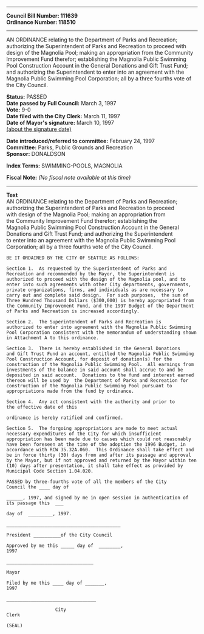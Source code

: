 * * * * *  
  
**Council Bill Number: [](#h0)[](#h2)111639**   
**Ordinance Number: 118510**  
  
* * * * *  
  
AN ORDINANCE relating to the Department of Parks and Recreation; authorizing the Superintendent of Parks and Recreation to proceed with design of the Magnolia Pool; making an appropriation from the Community Improvement Fund therefor; establishing the Magnolia Public Swimming Pool Construction Account in the General Donations and Gift Trust Fund; and authorizing the Superintendent to enter into an agreement with the Magnolia Public Swimming Pool Corporation; all by a three fourths vote of the City Council.  
  
**Status:** PASSED   
**Date passed by Full Council:** March 3, 1997   
**Vote:** 9-0   
**Date filed with the City Clerk:** March 11, 1997   
**Date of Mayor's signature:** March 10, 1997   
[(about the signature date)](/~public/approvaldate.htm)   
  
  
**Date introduced/referred to committee:** February 24, 1997   
**Committee:** Parks, Public Grounds and Recreation   
**Sponsor:** DONALDSON   
  
**Index Terms:** SWIMMING-POOLS, MAGNOLIA  
  
**Fiscal Note:** *(No fiscal note available at this time)*  
  
* * * * *  
  
**Text**  
    AN ORDINANCE relating to the Department of Parks and Recreation;  
    authorizing the Superintendent of Parks and Recreation to proceed  
    with design of the Magnolia Pool; making an appropriation from  
    the Community Improvement Fund therefor; establishing the  
    Magnolia Public Swimming Pool Construction Account in the General  
    Donations and Gift Trust Fund; and authorizing the Superintendent  
    to enter into an agreement with the Magnolia Public Swimming Pool  
    Corporation; all by a three fourths vote of the City Council.  
  
    BE IT ORDAINED BY THE CITY OF SEATTLE AS FOLLOWS:  
  
    Section 1.  As requested by the Superintendent of Parks and  
    Recreation and recommended by the Mayor, the Superintendent is  
    authorized to proceed with the design of the Magnolia pool, and to  
    enter into such agreements with other City departments, governments,  
    private organizations, firms, and individuals as are necessary to  
    carry out and complete said design.  For such purposes,  the sum of  
    Three Hundred Thousand Dollars ($300,000) is hereby appropriated from  
    the Community Improvement Fund, and the 1997 Budget of the Department  
    of Parks and Recreation is increased accordingly.  
  
    Section 2.  The Superintendent of Parks and Recreation is  
    authorized to enter into agreement with the Magnolia Public Swimming  
    Pool Corporation consistent with the memorandum of understanding shown  
    in Attachment A to this ordinance.  
  
    Section 3.  There is hereby established in the General Donations  
    and Gift Trust Fund an account, entitled the Magnolia Public Swimming  
    Pool Construction Account, for deposit of donation(s) for the  
    construction of the Magnolia Public Swimming Pool.  All earnings from  
    investments of the balance in said account shall accrue to and be  
    deposited in said account.  Donations to the fund and interest earned  
    thereon will be used by  the Department of Parks and Recreation for  
    construction of the Magnolia Public Swimming Pool pursuant to  
    appropriations made from the fund by ordinance.  
  
    Section 4.  Any act consistent with the authority and prior to  
    the effective date of this  
  
    ordinance is hereby ratified and confirmed.  
  
    Section 5.  The forgoing appropriations are made to meet actual  
    necessary expenditures of the City for which insufficient  
    appropriation has been made due to causes which could not reasonably  
    have been foreseen at the time of the adoption the 1996 Budget, in  
    accordance with RCW 35.32A.060.  This Ordinance shall take effect and  
    be in force thirty (30) days from and after its passage and approval  
    by the Mayor, but if not approved and returned by the Mayor within ten  
    (10) days after presentation, it shall take effect as provided by  
    Municipal Code Section 1.04.020.  
  
    PASSED by three-fourths vote of all the members of the City  
    Council the ____ day of  
  
    ______, 1997, and signed by me in open session in authentication of  
    its passage this  ___  
  
    day of  _________, 1997.  
  
    __________________________________________  
  
    President __________of the City Council  
  
    Approved by me this _____ day of  ________,  
    1997  
  
    ________________________________  
  
    Mayor  
  
    Filed by me this ____ day of _______,  
    1997  
  
    _________________________________  
  
                      City  
    Clerk  
  
    (SEAL)  

